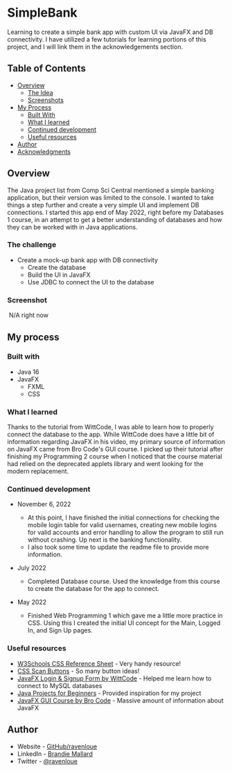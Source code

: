 # SimpleBank
 Learning to create a simple bank app with custom UI via JavaFX and DB connectivity. I have utilized a few tutorials for learning portions of this project, and I will link them in the acknowledgements section.
 
## Table of Contents

- [Overview](#overview)
  - [The Idea](#the-idea)
  - [Screenshots](#screenshots)
- [My Process](#my-process)
  - [Built With](#built-with)
  - [What I learned](#what-i-learned)
  - [Continued development](#continued-development)
  - [Useful resources](#useful-resources)
- [Author](#author)
- [Acknowledgments](#acknowledgments)

## Overview

The Java project list from Comp Sci Central mentioned a simple banking application, but their version was limited to the console. I wanted to take things a step further and create a very simple UI and implement DB connections. I started this app end of May 2022, right before my Databases 1 course, in an attempt to get a better understanding of databases and how they can be worked with in Java applications.

### The challenge

- Create a mock-up bank app with DB connectivity
  - Create the database
  - Build the UI in JavaFX
  - Use JDBC to connect the UI to the database

### Screenshot

![]() N/A right now


## My process

### Built with

- Java 16
- JavaFX
  - FXML
  - CSS


### What I learned

Thanks to the tutorial from WittCode, I was able to learn how to properly connect the database to the app. While WittCode does have a little bit of information regarding JavaFX in his video, my primary source of information on JavaFX came from Bro Code's GUI course. I picked up their tutorial after finishing my Programming 2 course when I noticed that the course material had relied on the deprecated applets library and went looking for the modern replacement. 

### Continued development

- November 6, 2022
  - At this point, I have finished the initial connections for checking the mobile login table for valid usernames, creating new mobile logins for valid accounts and error handling to allow the program to still run without crashing. Up next is the banking functionality. 
  - I also took some time to update the readme file to provide more information.  

- July 2022 
  - Completed Database course. Used the knowledge from this course to create the database for the app to connect.

- May 2022
  - Finished Web Programming 1 which gave me a little more practice in CSS. Using this I created the initial UI concept for the Main, Logged In, and Sign Up pages. 

### Useful resources

- [W3Schools CSS Reference Sheet](https://www.w3schools.com/cssref/) - Very handy resource!
- [CSS Scan Buttons](https://getcssscan.com/css-buttons-examples) - So many button ideas!
- [JavaFX Login & Signup Form by WittCode](https://youtu.be/ltX5AtW9v30) - Helped me learn how to connect to MySQL databases
- [Java Projects for Beginners](https://compscicentral.com/java-projects-for-beginners/) - Provided inspiration for my project
- [JavaFX GUI Course by Bro Code](https://youtu.be/9XJicRt_FaI) - Massive amount of information about JavaFX

## Author

- Website - [GitHub/ravenloue](https://github.com/ravenloue)
- LinkedIn - [Brandie Mallard](https://www.linkedin.com/in/brandie-mallard-0554aa219/)
- Twitter - [@ravenloue](https://www.twitter.com/ravenloue)